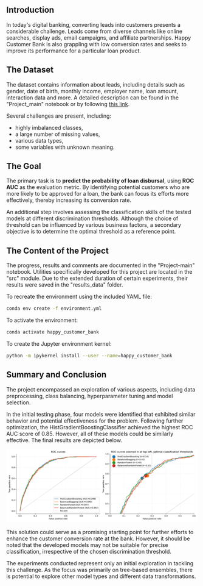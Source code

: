 ## Introduction
In today's digital banking, converting leads into customers presents a considerable challenge. Leads come from diverse channels like online searches, display ads, email campaigns, and affiliate partnerships. Happy Customer Bank is also grappling with low conversion rates and seeks to improve its performance for a particular loan product.

## The Dataset
The dataset contains information about leads, including details such as gender, date of birth, monthly income, employer name, loan amount, interaction data and more. A detailed description can be found in the "Project_main" notebook or by following [this link](https://discuss.analyticsvidhya.com/t/hackathon-3-x-predict-customer-worth-for-happy-customer-bank/3802).

Several challenges are present, including:
* highly imbalanced classes,
* a large number of missing values,
* various data types,
* some variables with unknown meaning.

## The Goal
The primary task is to **predict the probability of loan disbursal**, using **ROC AUC** as the evaluation metric. By identifying potential customers who are more likely to be approved for a loan, the bank can focus its efforts more effectively, thereby increasing its conversion rate.

An additional step involves assessing the classification skills of the tested models at different discrimination thresholds. Although the choice of threshold can be influenced by various business factors, a secondary objective is to determine the optimal threshold as a reference point.

## The Content of the Project
The progress, results and comments are documented in the "Project-main" notebook. Utilities specifically developed for this project are located in the "src" module. Due to the extended duration of certain experiments, their results were saved in the "results_data" folder.

To recreate the environment using the included YAML file:
```bash
conda env create -f environment.yml
```
To activate the environment:
```bash
conda activate happy_customer_bank
```
To create the Jupyter environment kernel:
```bash
python -m ipykernel install --user --name=happy_customer_bank
```

## Summary and Conclusion
The project encompassed an exploration of various aspects, including data preprocessing, class balancing, hyperparameter tuning and model selection.

In the initial testing phase, four models were identified that exhibited similar behavior and potential effectiveness for the problem. Following further optimization, the HistGradientBoostingClassifier achieved the highest ROC AUC score of 0.85. However, all of these models could be similarly effective. The final results are depicted below.

![Roc curves](Happy_Customer_Bank/results_data/images/roc_curves.png)

This solution could serve as a promising starting point for further efforts to enhance the customer conversion rate at the bank. However, it should be noted that the developed models may not be suitable for precise classification, irrespective of the chosen discrimination threshold.

The experiments conducted represent only an initial exploration in tackling this challenge. As the focus was primarily on tree-based ensembles, there is potential to explore other model types and different data transformations.